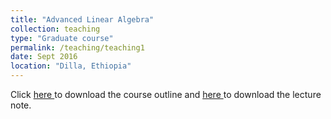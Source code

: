 ```yaml
---
title: "Advanced Linear Algebra"
collection: teaching
type: "Graduate course"
permalink: /teaching/teaching1
date: Sept 2016 
location: "Dilla, Ethiopia"
---
```


Click <a href="https://dkboku.github.io/files/AdvLAcourseoutline.pdf"> here </a> to download the course outline and <a href="https://dkboku.github.io/files/chapter1.pdf"> here </a>  to download the lecture note. 
